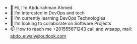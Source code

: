 - 👋 Hi, I’m Abdulrahman Ahmed
- 👀 I’m interested in DevOps and tech
- 🌱 I’m currently learning DevOps Technologies 
- 💞️ I’m looking to collaborate on Software Projects
- 📫 How to reach me +201555671243 call and wtsapp, mail: abdo_elwaly@outlook.com 


<!---
abdoelwaly/abdoelwaly is a ✨ special ✨ repository because its `README.md` (this file) appears on your GitHub profile.
You can click the Preview link to take a look at your changes.
--->

